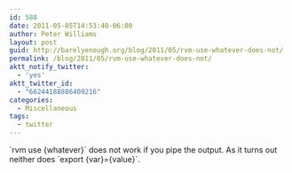```yaml
---
id: 588
date: 2011-05-05T14:53:40-06:00
author: Peter Williams
layout: post
guid: http://barelyenough.org/blog/2011/05/rvm-use-whatever-does-not/
permalink: /blog/2011/05/rvm-use-whatever-does-not/
aktt_notify_twitter:
  - 'yes'
aktt_twitter_id:
  - "66244188886409216"
categories:
  - Miscellaneous
tags:
  - twitter
---
```

\`rvm use {whatever}\` does not work if you pipe the output. As it turns out neither does \`export {var}={value}\`.